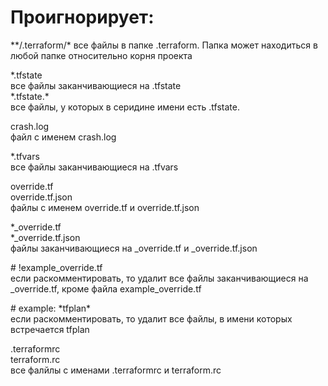 # Проигнорирует:
  
\*\*/.terraform/\*
все файлы в папке .terraform. Папка может находиться в любой папке относительно корня проекта 
  
\*.tfstate  
все файлы заканчивающиеся на  .tfstate  
\*.tfstate.\*  
все файлы, у которых в серидине имени есть .tfstate.  
  
crash.log  
файл с именем crash.log  
  
\*.tfvars  
все файлы заканчивающиеся на  .tfvars  
  
override.tf  
override.tf.json  
файлы с именем override.tf и override.tf.json  
  
\*\_override.tf  
\*\_override.tf.json  
файлы заканчивающиеся на _override.tf и _override.tf.json  
  
\# !example\_override.tf  
если раскомментировать, то удалит все файлы заканчивающиеся на _override.tf, кроме файла example_override.tf  
  
\# example: \*tfplan\*  
если раскомментировать, то удалит все файлы, в имени которых встречается tfplan  
  
.terraformrc  
terraform.rc  
все фалйлы с именами .terraformrc и terraform.rc  

